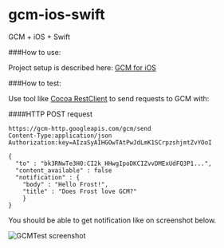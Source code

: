 # gcm-ios-swift
GCM + iOS + Swift

###How to use:

Project setup is described here: [GCM for iOS](https://developers.google.com/cloud-messaging/ios/start)

###How to test: 

Use tool like [Cocoa RestClient](http://mmattozzi.github.io/cocoa-rest-client/) to send requests to GCM with:

####HTTP POST request

```
https://gcm-http.googleapis.com/gcm/send
Content-Type:application/json
Authorization:key=AIzaSyAIHGOwTAtPwJdLmK1SCrpzshjmtZvYOoI

{
  "to" : "bk3RNwTe3H0:CI2k_HHwgIpoDKCIZvvDMExUdFQ3P1...",
  "content_available" : false
  "notification" : {
    "body" : "Hello Frost!",
    "title" : "Does Frost love GCM?"
    }
}
```

You should be able to get notification like on screenshot below.

![GCMTest screenshot](https://github.com/sergii-frost/gcm-ios-swift/blob/feature/gcm/iphone_push_screenshot.png)